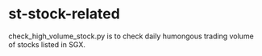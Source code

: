 # st-stock-related

check_high_volume_stock.py is to check daily humongous trading volume of stocks listed in SGX.
